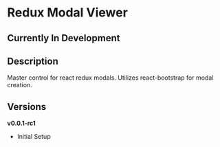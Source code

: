 # Redux Modal Viewer
## Currently In Development
## Description
Master control for react redux modals. Utilizes react-bootstrap for modal creation.
## Versions
**v0.0.1-rc1**
- Initial Setup